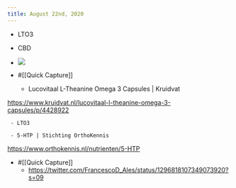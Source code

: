 ```yaml
---
title: August 22nd, 2020
---
```


- LTO3

- CBD

- ![](https://firebasestorage.googleapis.com/v0/b/firescript-577a2.appspot.com/o/imgs%2Fapp%2FGijs%2FCr0Pct0kzI.png?alt=media&token=40865aa9-7987-4a4a-8ea9-6c33fb10e119)

- #[[Quick Capture]]
	 - Lucovitaal L-Theanine Omega 3 Capsules | Kruidvat

https://www.kruidvat.nl/lucovitaal-l-theanine-omega-3-capsules/p/4428922



	 - LTO3

	 - 5-HTP | Stichting OrthoKennis

https://www.orthokennis.nl/nutrienten/5-HTP



- #[[Quick Capture]]
	 - https://twitter.com/FrancescoD_Ales/status/1296818107349073920?s=09


